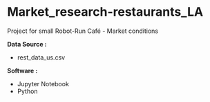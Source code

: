 # Market_research-restaurants_LA
Project for small Robot-Run Café - Market conditions

**Data Source :**
- rest_data_us.csv

**Software :**
- Jupyter Notebook
- Python
